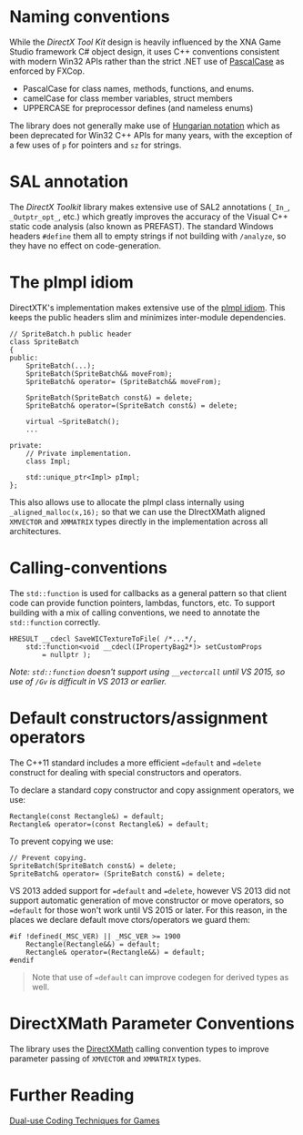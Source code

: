 # Naming conventions

While the _DirectX Tool Kit_ design is heavily influenced by the XNA Game Studio framework C# object design, it uses C++ conventions consistent with modern Win32 APIs rather than the strict .NET use of [PascalCase](https://en.wikipedia.org/wiki/CamelCase) as enforced by FXCop.

* PascalCase for class names, methods, functions, and enums.
* camelCase for class member variables, struct members
* UPPERCASE for preprocessor defines (and nameless enums)

The library does not generally make use of [Hungarian notation](https://en.wikipedia.org/wiki/Hungarian_notation) which as been deprecated for Win32 C++ APIs for many years, with the exception of a few uses of ``p`` for pointers and ``sz`` for strings.

# SAL annotation
The _DirectX Toolkit_ library makes extensive use of SAL2 annotations (``_In_``, ``_Outptr_opt_``, etc.) which greatly improves the accuracy of the Visual C++ static code analysis (also known as PREFAST). The standard Windows headers ``#define`` them all to empty strings if not building with ``/analyze``, so they have no effect on code-generation.

# The pImpl idiom
DirectXTK's implementation makes extensive use of the [pImpl idiom](http://en.wikipedia.org/wiki/Opaque_pointer). This keeps the public headers slim and minimizes inter-module dependencies.

    // SpriteBatch.h public header
    class SpriteBatch
    {
    public:
        SpriteBatch(...);
        SpriteBatch(SpriteBatch&& moveFrom);
        SpriteBatch& operator= (SpriteBatch&& moveFrom);

        SpriteBatch(SpriteBatch const&) = delete;
        SpriteBatch& operator=(SpriteBatch const&) = delete;

        virtual ~SpriteBatch();
        ...
    
    private:
        // Private implementation.
        class Impl;
    
        std::unique_ptr<Impl> pImpl;
    };

This also allows use to allocate the pImpl class internally using ``_aligned_malloc(x,16);`` so that we can use the DIrectXMath aligned ``XMVECTOR`` and ``XMMATRIX`` types directly in the implementation across all architectures.

# Calling-conventions
The ``std::function`` is used for callbacks as a general pattern so that client code can provide function pointers, lambdas, functors, etc. To support building with a mix of calling conventions, we need to annotate the ``std::function`` correctly.

    HRESULT __cdecl SaveWICTextureToFile( /*...*/,
        std::function<void __cdecl(IPropertyBag2*)> setCustomProps
            = nullptr );

_Note: ``std::function`` doesn't support using ``__vectorcall`` until VS 2015, so use of ``/Gv`` is difficult in VS 2013 or earlier._

# Default constructors/assignment operators
The C++11 standard includes a more efficient ``=default`` and ``=delete`` construct for dealing with special constructors and operators.

To declare a standard copy constructor and copy assignment operators, we use:

    Rectangle(const Rectangle&) = default;
    Rectangle& operator=(const Rectangle&) = default;

To prevent copying we use:

    // Prevent copying.
    SpriteBatch(SpriteBatch const&) = delete;
    SpriteBatch& operator= (SpriteBatch const&) = delete;

VS 2013 added support for ``=default`` and ``=delete``, however VS 2013 did not support automatic generation of move constructor or move operators, so ``=default`` for those won't work until VS 2015 or later. For this reason, in the places we declare default move ctors/operators we guard them:

    #if !defined(_MSC_VER) || _MSC_VER >= 1900
        Rectangle(Rectangle&&) = default;
        Rectangle& operator=(Rectangle&&) = default;
    #endif

> Note that use of ``=default`` can improve codegen for derived types as well.

# DirectXMath Parameter Conventions
The library uses the [DirectXMath](https://msdn.microsoft.com/en-us/library/windows/desktop/ee418728.aspx#Call_Conventions) calling convention types to improve parameter passing of ``XMVECTOR`` and ``XMMATRIX`` types.

# Further Reading
[Dual-use Coding Techniques for Games](http://blogs.msdn.com/b/chuckw/archive/2012/09/17/dual-use-coding-techniques-for-games.aspx)
